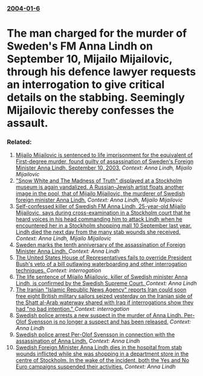 ### [2004-01-6](/news/2004/01/6/index.md)

#  The man charged for the murder of Sweden's FM Anna Lindh on September 10, Mijailo Mijailovic, through his defence lawyer requests an interrogation to give critical details on the stabbing. Seemingly Mijailovic thereby confesses the assault.




### Related:

1. [ Mijailo Mijailovic is sentenced to life imprisonment for the equivalent of First-degree murder, found guilty of assassination of Sweden's Foreign Minister Anna Lindh, September 10, 2003.](/news/2004/03/22/mijailo-mijailovic-is-sentenced-to-life-imprisonment-for-the-equivalent-of-first-degree-murder-found-guilty-of-assassination-of-sweden-s-f.md) _Context: Anna Lindh, Mijailo Mijailovic_
2. [ "Snow White and The Madness of Truth" displayed at a Stockholm museum is again vandalized. A Russian-Jewish artist floats another image in the pool, that of Mijailo Mijailovic, the murderer of Swedish foreign minister Anna Lindh.](/news/2004/01/19/snow-white-and-the-madness-of-truth-displayed-at-a-stockholm-museum-is-again-vandalized-a-russian-jewish-artist-floats-another-image-in.md) _Context: Anna Lindh, Mijailo Mijailovic_
3. [ Self-confessed killer of Swedish FM Anna Lindh, 25-year-old Mijailo Mijailovic, says during cross-examination in a Stockholm court that he heard voices in his head commanding him to attack Lindh when he encountered her in a Stockholm shopping mall 10 September last year. Lindh died the next day from the many stab wounds she received.](/news/2004/01/14/self-confessed-killer-of-swedish-fm-anna-lindh-25-year-old-mijailo-mijailovic-says-during-cross-examination-in-a-stockholm-court-that-he.md) _Context: Anna Lindh, Mijailo Mijailovic_
4. [Sweden marks the tenth anniversary of the assassination of Foreign Minister Anna Lindh. ](/news/2013/09/11/sweden-marks-the-tenth-anniversary-of-the-assassination-of-foreign-minister-anna-lindh.md) _Context: Anna Lindh_
5. [ The United States House of Representatives fails to override President Bush's veto of a bill outlawing waterboarding and other interrogation techniques. ](/news/2008/03/11/the-united-states-house-of-representatives-fails-to-override-president-bush-s-veto-of-a-bill-outlawing-waterboarding-and-other-interrogatio.md) _Context: interrogation_
6. [ The life sentence of Mijailo Mijailovic, killer of Swedish minister Anna Lindh, is confirmed by the Swedish Supreme Court. ](/news/2004/12/2/the-life-sentence-of-mijailo-mijailovia-killer-of-swedish-minister-anna-lindh-is-confirmed-by-the-swedish-supreme-court.md) _Context: Anna Lindh_
7. [ The Iranian "Islamic Republic News Agency" reports Iran could soon free eight British military sailors seized yesterday on the Iranian side of the Shatt al-Arab waterway shared with Iraq if interrogations show they had "no bad intention." ](/news/2004/06/22/the-iranian-islamic-republic-news-agency-reports-iran-could-soon-free-eight-british-military-sailors-seized-yesterday-on-the-iranian-side.md) _Context: interrogation_
8. [ Swedish police arrests a new suspect in the murder of Anna Lindh. Per-Olof Svensson is no longer a suspect and has been released.](/news/2003/09/24/swedish-police-arrests-a-new-suspect-in-the-murder-of-anna-lindh-per-olof-svensson-is-no-longer-a-suspect-and-has-been-released.md) _Context: Anna Lindh_
9. [ Swedish police arrest Per-Olof Svensson in connection with the assassination of Anna Lindh.](/news/2003/09/16/swedish-police-arrest-per-olof-svensson-in-connection-with-the-assassination-of-anna-lindh.md) _Context: Anna Lindh_
10. [ Swedish Foreign Minister Anna Lindh dies in the hospital from stab wounds inflicted while she was shopping in a department store in the centre of Stockholm. In the wake of the incident, both the Yes and No Euro campaigns suspended their activities.](/news/2003/09/11/swedish-foreign-minister-anna-lindh-dies-in-the-hospital-from-stab-wounds-inflicted-while-she-was-shopping-in-a-department-store-in-the-cen.md) _Context: Anna Lindh_
